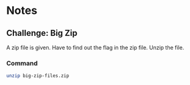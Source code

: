 # Notes

## Challenge: Big Zip

A zip file is given. Have to find out the flag in the zip file.
Unzip the file.

### Command

```bash
unzip big-zip-files.zip
```
